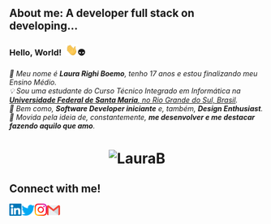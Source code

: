 <!-- Guardar p quando eu fizer meu octo ;) 
<img align="right" alt="PC GIF" src="https://github.com/LauraBoemo/LauraBoemo/blob/main/LauraGifImagem/PC.gif" width="140" /> 
 -->

## About me: A developer full stack on developing...
### **Hello, World!** &nbsp;<img src="https://github.com/LauraBoemo/LauraBoemo/blob/main/LauraGifImagem/Hi.gif" width="24px">👽

<p>
  <em>
    🤗 Meu nome é <b>Laura Righi Boemo</b>, tenho 17 anos e estou finalizando meu Ensino Médio. </br>💡  Sou uma estudante do Curso Técnico Integrado em Informática na <a href="https://www.ufsm.br/"> <b>Universidade Federal de Santa Maria</b>, no Rio Grande do Sul, Brasil</a>. </br>👾  Bem como, <b>Software Developer iniciante</b> e, também, <b>Design Enthusiast</b>. </br>🚀  Movida pela ideia de, constantemente, <b>me desenvolver e me destacar fazendo aquilo que amo</b>.</br>
  </em>  
</p>
<h1 align="center">
<img alt="LauraB" src="https://github-readme-stats.vercel.app/api?username=LauraBoemo&show_icons=true&hide_border=true" />
</h1>

## Connect with me!&nbsp; 
<a href="https://www.linkedin.com/in/laura-boemo-956b92193/">
    <img align="left" alt="Laura Boemo | Linkedin" width="24px" src="https://github.com/LauraBoemo/LauraBoemo/blob/main/LauraGifImagem/Linkedin.svg" />
  </a> &nbsp;&nbsp;
  <a href="https://twitter.com/LauraBoemo">
    <img align="left" alt="Laura Boemo | Twitter" width="26px" src="https://github.com/LauraBoemo/LauraBoemo/blob/main/LauraGifImagem/Twitter.svg" />
  </a> &nbsp;&nbsp;
  <a href="https://www.instagram.com/lauraboemo/">
    <img align="left" alt="Laura Boemo | Instagram" width="24px" src="https://github.com/LauraBoemo/LauraBoemo/blob/main/LauraGifImagem/Instagram.svg" />
  </a> &nbsp;&nbsp;
  <a href="mailto:lauraboemo@gmail.com">
    <img align="left" alt="Laura Boemo | Gmail" width="26px" src="https://github.com/LauraBoemo/LauraBoemo/blob/main/LauraGifImagem/Gmail.svg" />
  </a>

  



